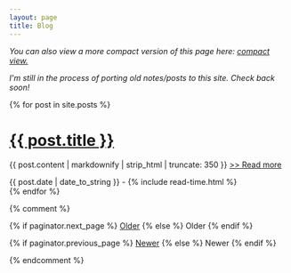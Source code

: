 ```yaml
---
layout: page
title: Blog
---
```


<div class="blog grid-item-blog" markdown="1">

*You can also view a more compact version of this page here: <a href="{{ site.github.url }}/blog-compact.html">compact view.</a>*

*I'm still in the process of porting old notes/posts to this site. Check back soon!*

{% for post in site.posts %}
<div class="posts">
  <h1>
    <a href="{{ site.github.url }}{{ post.url }}">{{ post.title }}</a>
  </h1>
  <!-- {% if post.image.teaser %}
    <a class="teaser" href="{{ site.github.url }}{{ post.url }}"><img src="{{ site.github.url }}/assets/img/{{ post.image.teaser }}"></a>
  {% endif %} -->
  <p class="posts-teaser-text">
    {{ post.content | markdownify | strip_html | truncate: 350 }} <a href="{{ site.github.url }}{{ post.url }}">>> Read more</a>
  </p>
  <span class="post-date">
    <i class="fa fa-calendar" aria-hidden="true"></i> {{ post.date | date_to_string }} -
    <i class="fa fa-clock-o" aria-hidden="true"></i>{% include read-time.html %}
  </span>
</div>
{% endfor %}

{% comment %}
<!-- Pagination links -->
<div class="pagination">
  {% if paginator.next_page %}
    <a class="pagination-button pagination-active" href="{{ site.github.url }}{{ paginator.next_page_path }}" class="next">Older</a>
  {% else %}
    <span class="pagination-button">Older</span>
  {% endif %}

  {% if paginator.previous_page %}
    <a class="pagination-button pagination-active" href="{{ site.baseurl }}{{ paginator.previous_page_path }}">Newer</a>
    {% else %}
      <span class="pagination-button">Newer</span>
  {% endif %}
</div>
{% endcomment %}

</div>
